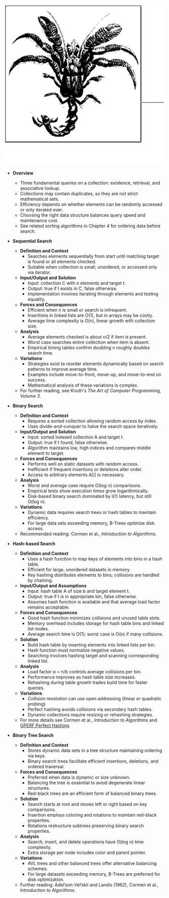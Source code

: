 ![AN-ch04-search](AN-ch04-search.best.png)

- **Overview**
  - Three fundamental queries on a collection: existence, retrieval, and associative lookup.
  - Collections may contain duplicates, so they are not strict mathematical sets.
  - Efficiency depends on whether elements can be randomly accessed or only iterated over.
  - Choosing the right data structure balances query speed and maintenance cost.
  - See related sorting algorithms in Chapter 4 for ordering data before search.

- **Sequential Search**
  - **Definition and Context**
    - Searches elements sequentially from start until matching target is found or all elements checked.
    - Suitable when collection is small, unordered, or accessed only via iterator.
  - **Input/Output and Solution**
    - Input: collection C with n elements and target t.
    - Output: true if t exists in C, false otherwise.
    - Implementation involves iterating through elements and testing equality.
  - **Forces and Consequences**
    - Efficient when n is small or search is infrequent.
    - Insertions in linked lists are O(1), but in arrays may be costly.
    - Average time complexity is O(n), linear growth with collection size.
  - **Analysis**
    - Average elements checked is about n/2 if item is present.
    - Worst case searches entire collection when item is absent.
    - Empirical timing tables confirm doubling n roughly doubles search time.
  - **Variations**
    - Strategies exist to reorder elements dynamically based on search patterns to improve average time.
    - Examples include move-to-front, move-up, and move-to-end on success.
    - Mathematical analysis of these variations is complex.
  - For further reading, see Knuth's *The Art of Computer Programming, Volume 3*.

- **Binary Search**
  - **Definition and Context**
    - Requires a sorted collection allowing random access by index.
    - Uses divide-and-conquer to halve the search space iteratively.
  - **Input/Output and Solution**
    - Input: sorted indexed collection A and target t.
    - Output: true if t found, false otherwise.
    - Algorithm maintains low, high indices and compares middle element to target.
  - **Forces and Consequences**
    - Performs well on static datasets with random access.
    - Inefficient if frequent insertions or deletions alter order.
    - Access to arbitrary elements A[i] is necessary.
  - **Analysis**
    - Worst and average case require O(log n) comparisons.
    - Empirical tests show execution times grow logarithmically.
    - Disk-based binary search dominated by I/O latency, but still O(log n).
  - **Variations**
    - Dynamic data requires search trees or hash tables to maintain efficiency.
    - For large data sets exceeding memory, B-Trees optimize disk access.
  - Recommended reading: Cormen et al., *Introduction to Algorithms*.

- **Hash-based Search**
  - **Definition and Context**
    - Uses a hash function to map keys of elements into bins in a hash table.
    - Efficient for large, unordered datasets in memory.
    - Key hashing distributes elements to bins; collisions are handled by chaining.
  - **Input/Output and Assumptions**
    - Input: hash table A of size b and target element t.
    - Output: true if t is in appropriate bin, false otherwise.
    - Assumes hash function is available and that average load factor remains acceptable.
  - **Forces and Consequences**
    - Good hash function minimizes collisions and unused table slots.
    - Memory overhead includes storage for hash table bins and linked list nodes.
    - Average search time is O(1); worst case is O(n) if many collisions.
  - **Solution**
    - Build hash table by inserting elements into linked lists per bin.
    - Hash function must normalize negative values.
    - Searching involves hashing target and scanning corresponding linked list.
  - **Analysis**
    - Load factor α = n/b controls average collisions per bin.
    - Performance improves as hash table size increases.
    - Rehashing during table growth trades build time for faster queries.
  - **Variations**
    - Collision resolution can use open addressing (linear or quadratic probing).
    - Perfect hashing avoids collisions via secondary hash tables.
    - Dynamic collections require resizing or rehashing strategies.
  - For more details see Cormen et al., *Introduction to Algorithms* and [GPERF Perfect Hashing](http://www.gnu.org/software/gperf/).

- **Binary Tree Search**
  - **Definition and Context**
    - Stores dynamic data sets in a tree structure maintaining ordering via keys.
    - Binary search trees facilitate efficient insertions, deletions, and ordered traversal.
  - **Forces and Consequences**
    - Preferred when data is dynamic or size unknown.
    - Balancing the tree is essential to avoid degenerate linear structures.
    - Red-black trees are an efficient form of balanced binary trees.
  - **Solution**
    - Search starts at root and moves left or right based on key comparisons.
    - Insertion employs coloring and rotations to maintain red-black properties.
    - Rotations restructure subtrees preserving binary search properties.
  - **Analysis**
    - Search, insert, and delete operations have O(log n) time complexity.
    - Extra storage per node includes color and parent pointer.
  - **Variations**
    - AVL trees and other balanced trees offer alternative balancing schemes.
    - For large datasets exceeding memory, B-Trees are preferred for disk optimization.
  - Further reading: Adel’son-Vel’skii and Landis (1962), Cormen et al., *Introduction to Algorithms*.
